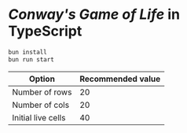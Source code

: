 # *Conway's Game of Life* in TypeScript

```bash
bun install
bun run start
```

| Option | Recommended value |
| - | - |
| Number of rows | 20 |
| Number of cols | 20 |
| Initial live cells | 40 |
